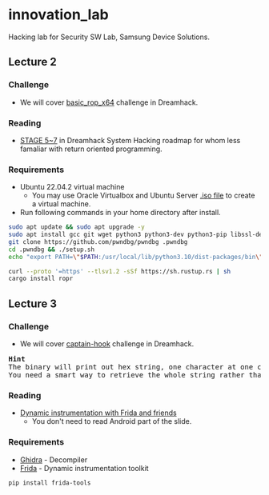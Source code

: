 # innovation_lab
Hacking lab for Security SW Lab, Samsung Device Solutions.

## Lecture 2
### Challenge
- We will cover [basic_rop_x64](https://dreamhack.io/wargame/challenges/29/) challenge in Dreamhack.

### Reading
- [STAGE 5~7](https://dreamhack.io/lecture/roadmaps/2) in Dreamhack System Hacking roadmap for whom less famaliar with return oriented programming. 

### Requirements
- Ubuntu 22.04.2 virtual machine
  - You may use Oracle Virtualbox and Ubuntu Server [.iso file](https://ubuntu.com/download/server) to create a virtual machine.
- Run following commands in your home directory after install.

```bash
sudo apt update && sudo apt upgrade -y
sudo apt install gcc git wget python3 python3-dev python3-pip libssl-dev libffi-dev build-essential software-properties-common tmux -y
git clone https://github.com/pwndbg/pwndbg .pwndbg
cd .pwndbg && ./setup.sh
echo "export PATH=\"$PATH:/usr/local/lib/python3.10/dist-packages/bin\"" >> $HOME/.bashrc

curl --proto '=https' --tlsv1.2 -sSf https://sh.rustup.rs | sh
cargo install ropr
```

## Lecture 3
### Challenge
- We will cover [captain-hook](https://dreamhack.io/wargame/challenges/51/) challenge in Dreamhack.

<pre>
<b>Hint</b>
The binary will print out hex string, one character at one click.
You need a smart way to retrieve the whole string rather than breaking your mouse with 1,000+ clicks.
</pre>

### Reading
- [Dynamic instrumentation with Frida and friends](https://mschwaig.github.io/assets/dynamic-instrumentation-with-frida-and-friends.pdf)
  - You don't need to read Android part of the slide.

### Requirements
- [Ghidra](https://github.com/NationalSecurityAgency/ghidra/releases) - Decompiler
- [Frida](https://frida.re/docs/installation/) - Dynamic instrumentation toolkit

```bash
pip install frida-tools
```
